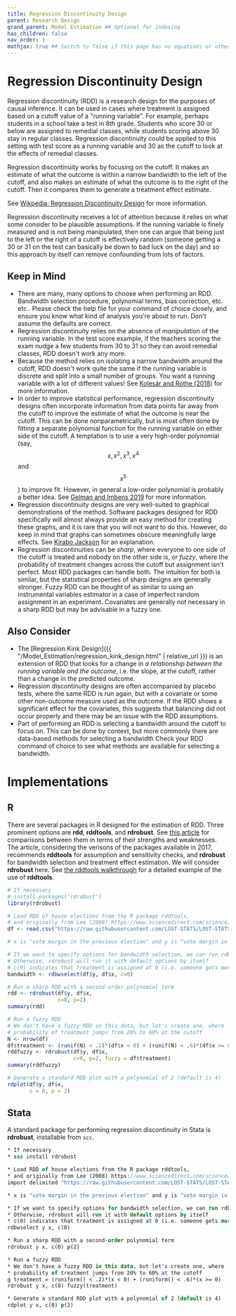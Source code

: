 ```yaml
---
title: Regression Discontinuity Design
parent: Research Design
grand_parent: Model Estimation ## Optional for indexing
has_children: false
nav_order: 1
mathjax: true ## Switch to false if this page has no equations or other math rendering.
---
```


# Regression Discontinuity Design

Regression discontinuity (RDD) is a research design for the purposes of causal inference. It can be used in cases where treatment is assigned based on a cutoff value of a "running variable". For example, perhaps students in a school take a test in 8th grade. Students who score 30 or below are assigned to remedial classes, while students scoring above 30 stay in regular classes. Regression discontinuity could be applied to this setting with test score as a running variable and 30 as the cutoff to look at the effects of remedial classes.

Regression discontinuity works by focusing on the cutoff. It makes an estimate of what the outcome is within a narrow bandwidth to the left of the cutoff, and also makes an estimate of what the outcome is to the right of the cutoff. Then it compares them to generate a treatment effect estimate.

See [Wikpedia: Regression Discontinuity Design](https://en.wikipedia.org/wiki/Regression_discontinuity_design) for more information.

Regression discontinuity receives a lot of attention because it relies on what some consider to be plausible assumptions. If the running variable is finely measured and is not being manipulated, then one can argue that being just to the left or the right of a cutoff is effectively random (someone getting a 30 or 31 on the test can basically be down to bad luck on the day) and so this approach by itself can remove confounding from lots of factors.

## Keep in Mind

- There are many, many options to choose when performing an RDD. Bandwidth selection procedure, polynomial terms, bias correction, etc. etc.. Please check the help file for your command of choice closely, and ensure you know what kind of analysis you're about to run. Don't assume the defaults are correct.
- Regression discontinuity relies on the absence of *manipulation* of the running variable. In the test score example, if the teachers scoring the exam nudge a few students from 30 to 31 so they can avoid remedial classes, RDD doesn't work any more.
- Because the method relies on isolating a narrow bandwidth around the cutoff, RDD doesn't work quite the same if the running variable is discrete and split into a small number of groups. You want a running variable with a lot of different values! See [Kolesár and Rothe (2018)](https://www.aeaweb.org/articles?id=10.1257/aer.20160945) for more information.
- In order to improve statistical performance, regression discontinuity designs often incorporate information from data points far away from the cutoff to improve the estimate of what the outcome is near the cutoff. This can be done nonparametrically, but is most often done by fitting a separate polynomial function for the running variable on either side of the cutoff. A temptation is to use a very high-order polynomial (say, $$x, x^2, x^3, x^4$$ and $$x^5$$) to improve fit. However, in general a low-order polynomial is probably a better idea. See [Gelman and Imbens 2019](https://amstat.tandfonline.com/doi/abs/10.1080/07350015.2017.1366909) for more information.
- Regression discontinuity designs are very well-suited to graphical demonstrations of the method. Software packages designed for RDD specifically will almost always provide an easy method for creating these graphs, and it is rare that you will not want to do this. However, do keep in mind that graphs can sometimes obscure meaningfully large effects. See [Kirabo Jackson](https://twitter.com/KiraboJackson/status/1074110061025419268) for an explanation.
- Regression discontinuities can be *sharp*, where everyone to one side of the cutoff is treated and nobody on the other side is, or *fuzzy*, where the probability of treatment changes across the cutoff but assignment isn't perfect. Most RDD packages can handle both. The intuition for both is similar, but the statistical properties of sharp designs are generally stronger. Fuzzy RDD can be thought of as similar to using an instrumental variables estimator in a case of imperfect random assignment in an experiment. Covariates are generally not necessary in a sharp RDD but may be advisable in a fuzzy one.

## Also Consider

- The [Regression Kink Design]({{ "/Model_Estimation/regression_kink_design.html" | relative_url }}) is an extension of RDD that looks for a change in *a relationship between the running variable and the outcome*, i.e. the slope, at the cutoff, rather than a change in the predicted outcome.
- Regression discontinuity designs are often accompanied by placebo tests, where the same RDD is run again, but with a covariate or some other non-outcome measure used as the outcome. If the RDD shows a significant effect for the covariates, this suggests that balancing did not occur properly and there may be an issue with the RDD assumptions.
- Part of performing an RDD is selecting a bandwidth around the cutoff to focus on. This can be done by context, but more commonly there are data-based methods for selecting a bandwidth Check your RDD command of choice to see what methods are available for selecting a bandwidth.

# Implementations

## R

There are several packages in R designed for the estimation of RDD. Three prominent options are **rdd**, **rddtools**, and **rdrobust**. See [this article](https://files.eric.ed.gov/fulltext/EJ1141190.pdf) for comparisons between them in terms of their strengths and weaknesses. The article, considering the verisons of the packages available in 2017, recommends **rddtools** for assumption and sensitivity checks, and **rdrobust** for bandwidth selection and treatment effect estimation. We will consider **rdrobust** here. See [the rddtools walkthrough](https://github.com/bquast/rddtools-article) for a detailed example of the use of **rddtools**.

```r
# If necessary
# install.packages('rdrobust')
library(rdrobust)

# Load RDD of house elections from the R package rddtools,
# and originally from Lee (2008) https://www.sciencedirect.com/science/article/abs/pii/S0304407607001121
df <- read.csv("https://raw.githubusercontent.com/LOST-STATS/LOST-STATS.github.io/master/Estimation/Data/Regression_Discontinuity_Design/house.csv")

# x is "vote margin in the previous election" and y is "vote margin in this election"

# If we want to specify options for bandwidth selection, we can run rdbwselect directly.
# Otherwise, rdrobust will run it with default options by itself
# c(0) indicates that treatment is assigned at 0 (i.e. someone gets more votes than the opponent)
bandwidth <- rdbwselect(df$y, df$x, c=0)

# Run a sharp RDD with a second-order polynomial term
rdd <- rdrobust(df$y, df$x,
                c=0, p=2)
summary(rdd)

# Run a fuzzy RDD 
# We don't have a fuzzy RDD in this data, but let's create one, where
# probability of treatment jumps from 20% to 60% at the cutoff
N <- nrow(df)
df$treatment <- (runif(N) < .2)*(df$x < 0) + (runif(N) < .6)*(df$x >= 0)
rddfuzzy <- rdrobust(df$y, df$x,
                     c=0, p=2, fuzzy = df$treatment)
summary(rddfuzzy)

# Generate a standard RDD plot with a polynomial of 2 (default is 4)
rdplot(df$y, df$x,
       c = 0, p = 2)
```

## Stata

A standard package for performing regression discontinuity in Stata is **rdrobust**, installable from `scc`.

```stata
* If necessary
* ssc install rdrobust

* Load RDD of house elections from the R package rddtools,
* and originally from Lee (2008) https://www.sciencedirect.com/science/article/abs/pii/S0304407607001121
import delimited "https://raw.githubusercontent.com/LOST-STATS/LOST-STATS.github.io/master/Estimation/Data/Regression_Discontinuity_Design/house.csv", clear

* x is "vote margin in the previous election" and y is "vote margin in this election"

* If we want to specify options for bandwidth selection, we can run rdbwselect directly.
* Otherwise, rdrobust will run it with default options by itself
* c(0) indicates that treatment is assigned at 0 (i.e. someone gets more votes than the opponent)
rdbwselect y x, c(0)

* Run a sharp RDD with a second-order polynomial term
rdrobust y x, c(0) p(2)

* Run a fuzzy RDD 
* We don't have a fuzzy RDD in this data, but let's create one, where
* probability of treatment jumps from 20% to 60% at the cutoff
g treatment = (runiform() < .2)*(x < 0) + (runiform() < .6)*(x >= 0)
rdrobust y x, c(0) fuzzy(treatment)

* Generate a standard RDD plot with a polynomial of 2 (default is 4)
rdplot y x, c(0) p(2)
```


